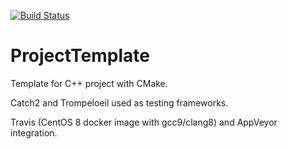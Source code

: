 [![Build Status](https://travis-ci.com/vglad/ProjectTemplate.svg?branch=master)](https://travis-ci.com/vglad/ProjectTemplate)

# ProjectTemplate
Template for C++ project with CMake.

Catch2 and Trompeloeil used as testing frameworks.

Travis (CentOS 8 docker image with gcc9/clang8) and AppVeyor integration. 
